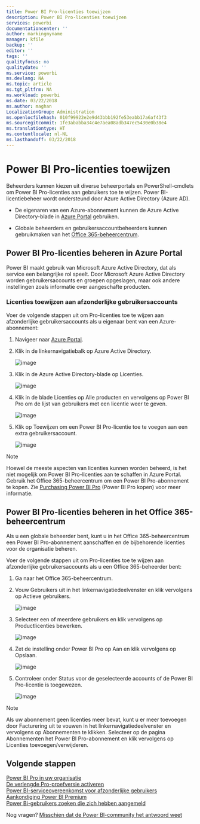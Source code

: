 ```yaml
---
title: Power BI Pro-licenties toewijzen
description: Power BI Pro-licenties toewijzen
services: powerbi
documentationcenter: ''
author: markingmyname
manager: kfile
backup: ''
editor: ''
tags: ''
qualityfocus: no
qualitydate: ''
ms.service: powerbi
ms.devlang: NA
ms.topic: article
ms.tgt_pltfrm: NA
ms.workload: powerbi
ms.date: 03/22/2018
ms.author: maghan
LocalizationGroup: Administration
ms.openlocfilehash: 010f99922e2e9d43bbb192fe53eabb17a6af43f3
ms.sourcegitcommit: 1fe3ababba34c4e7aea08adb347ec5430e0b38e4
ms.translationtype: HT
ms.contentlocale: nl-NL
ms.lasthandoff: 03/22/2018
---
```

# <a name="assigning-power-bi-pro-licenses"></a>Power BI Pro-licenties toewijzen

Beheerders kunnen kiezen uit diverse beheerportals en PowerShell-cmdlets om Power BI Pro-licenties aan gebruikers toe te wijzen. Power BI-licentiebeheer wordt ondersteund door Azure Active Directory (Azure AD).

* De eigenaren van een Azure-abonnement kunnen de Azure Active Directory-blade in [Azure Portal](https://ms.portal.azure.com/#@microsoft.onmicrosoft.com/dashboard/private/39bc3cf7-31a4-43f6-954c-f2d69ca2f0) gebruiken. 

* Globale beheerders en gebruikersaccountbeheerders kunnen gebruikmaken van het [Office 365-beheercentrum](https://portal.office.com/AdminPortal/Home#/homepage).

## <a name="managing-power-bi-pro-licenses-in-the-azure-portal"></a>Power BI Pro-licenties beheren in Azure Portal

Power BI maakt gebruik van Microsoft Azure Active Directory, dat als service een belangrijke rol speelt. Door Microsoft Azure Active Directory worden gebruikersaccounts en groepen opgeslagen, maar ook andere instellingen zoals informatie over aangeschafte producten.

### <a name="assigning-licenses-to-individual-user-accounts"></a>Licenties toewijzen aan afzonderlijke gebruikersaccounts

Voer de volgende stappen uit om Pro-licenties toe te wijzen aan afzonderlijke gebruikersaccounts als u eigenaar bent van een Azure-abonnement:

1. Navigeer naar [Azure Portal](https://ms.portal.azure.com/#@microsoft.onmicrosoft.com/dashboard/private/39bc3cf7-31a4-43f6-954c-f2d69ca2f0). 

2. Klik in de linkernavigatiebalk op Azure Active Directory.

    ![image](media/service-assigning-power-bi-pro-licenses/service-assigning-power-bi-pro-licenses-01.png)

3. Klik in de Azure Active Directory-blade op Licenties.

    ![image](media/service-assigning-power-bi-pro-licenses/service-assigning-power-bi-pro-licenses-02.png)

4. Klik in de blade Licenties op Alle producten en vervolgens op Power BI Pro om de lijst van gebruikers met een licentie weer te geven.

    ![image](media/service-assigning-power-bi-pro-licenses/service-assigning-power-bi-pro-licenses-03.png)

5. Klik op Toewijzen om een Power BI Pro-licentie toe te voegen aan een extra gebruikersaccount.

    ![image](media/service-assigning-power-bi-pro-licenses/service-assigning-power-bi-pro-licenses-04.png)

> [!NOTE]
> Hoewel de meeste aspecten van licenties kunnen worden beheerd, is het niet mogelijk om Power BI Pro-licenties aan te schaffen in Azure Portal. Gebruik het Office 365-beheercentrum om een Power BI Pro-abonnement te kopen. Zie [Purchasing Power BI Pro](https://docs.microsoft.com/en-us/power-bi/service-admin-purchasing-power-bi-pro) (Power BI Pro kopen) voor meer informatie.
>

## <a name="managing-power-bi-pro-licenses-in-the-office-365-admin-center"></a>Power BI Pro-licenties beheren in het Office 365-beheercentrum

Als u een globale beheerder bent, kunt u in het Office 365-beheercentrum een Power BI Pro-abonnement aanschaffen en de bijbehorende licenties voor de organisatie beheren.

Voer de volgende stappen uit om Pro-licenties toe te wijzen aan afzonderlijke gebruikersaccounts als u een Office 365-beheerder bent:

1. Ga naar het Office 365-beheercentrum.

2. Vouw Gebruikers uit in het linkernavigatiedeelvenster en klik vervolgens op Actieve gebruikers.

    ![image](media/service-assigning-power-bi-pro-licenses/service-assigning-power-bi-pro-licenses-05.png)

3. Selecteer een of meerdere gebruikers en klik vervolgens op Productlicenties bewerken.

    ![image](media/service-assigning-power-bi-pro-licenses/service-assigning-power-bi-pro-licenses-06.png)

4. Zet de instelling onder Power BI Pro op Aan en klik vervolgens op Opslaan.

    ![image](media/service-assigning-power-bi-pro-licenses/service-assigning-power-bi-pro-licenses-07.png)

5. Controleer onder Status voor de geselecteerde accounts of de Power BI Pro-licentie is toegewezen.

    ![image](media/service-assigning-power-bi-pro-licenses/service-assigning-power-bi-pro-licenses-08.png)

> [!NOTE]
> Als uw abonnement geen licenties meer bevat, kunt u er meer toevoegen door Facturering uit te vouwen in het linkernavigatiedeelvenster en vervolgens op Abonnementen te klikken. Selecteer op de pagina Abonnementen het Power BI Pro-abonnement en klik vervolgens op Licenties toevoegen/verwijderen.
>

## <a name="next-steps"></a>Volgende stappen
[Power BI Pro in uw organisatie](service-admin-power-bi-pro-in-your-organization.md)
</br>
[De verlengde Pro-proefversie activeren](service-extended-pro-trial.md)
</br>
[Power BI-serviceovereenkomst voor afzonderlijke gebruikers](https://powerbi.microsoft.com/terms-of-service/)
</br>
[Aankondiging Power BI Premium](https://aka.ms/pbipremium-announcement)
</br>
[Power Bi-gebruikers zoeken die zich hebben aangemeld](service-admin-access-usage.md)

Nog vragen? [Misschien dat de Power BI-community het antwoord weet](https://community.powerbi.com/)